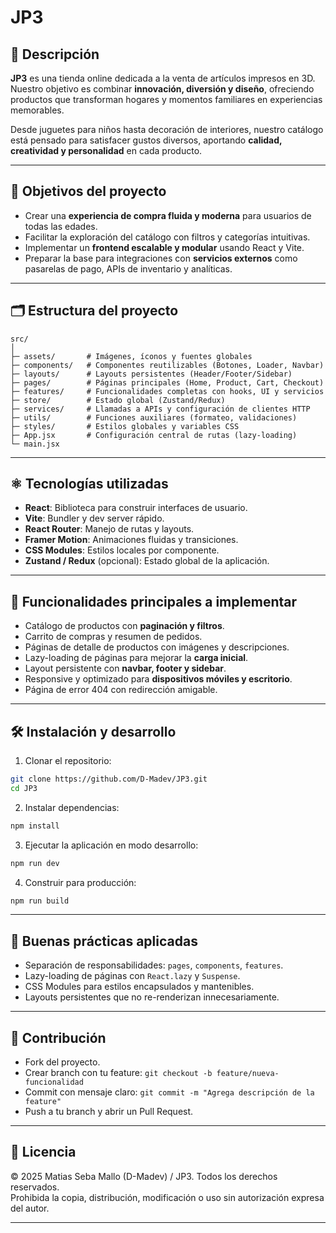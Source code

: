 # JP3

## 🛒 Descripción

**JP3** es una tienda online dedicada a la venta de artículos impresos en 3D. Nuestro objetivo es combinar **innovación, diversión y diseño**, ofreciendo productos que transforman hogares y momentos familiares en experiencias memorables.

Desde juguetes para niños hasta decoración de interiores, nuestro catálogo está pensado para satisfacer gustos diversos, aportando **calidad, creatividad y personalidad** en cada producto.

---

## 🎯 Objetivos del proyecto

* Crear una **experiencia de compra fluida y moderna** para usuarios de todas las edades.
* Facilitar la exploración del catálogo con filtros y categorías intuitivas.
* Implementar un **frontend escalable y modular** usando React y Vite.
* Preparar la base para integraciones con **servicios externos** como pasarelas de pago, APIs de inventario y analíticas.

---

## 🗂 Estructura del proyecto

```
src/
│
├─ assets/       # Imágenes, íconos y fuentes globales
├─ components/   # Componentes reutilizables (Botones, Loader, Navbar)
├─ layouts/      # Layouts persistentes (Header/Footer/Sidebar)
├─ pages/        # Páginas principales (Home, Product, Cart, Checkout)
├─ features/     # Funcionalidades completas con hooks, UI y servicios
├─ store/        # Estado global (Zustand/Redux)
├─ services/     # Llamadas a APIs y configuración de clientes HTTP
├─ utils/        # Funciones auxiliares (formateo, validaciones)
├─ styles/       # Estilos globales y variables CSS
├─ App.jsx       # Configuración central de rutas (lazy-loading)
└─ main.jsx
```

---

## ⚛️ Tecnologías utilizadas

* **React**: Biblioteca para construir interfaces de usuario.
* **Vite**: Bundler y dev server rápido.
* **React Router**: Manejo de rutas y layouts.
* **Framer Motion**: Animaciones fluidas y transiciones.
* **CSS Modules**: Estilos locales por componente.
* **Zustand / Redux** (opcional): Estado global de la aplicación.

---

## 🚀 Funcionalidades principales a implementar

* Catálogo de productos con **paginación y filtros**.
* Carrito de compras y resumen de pedidos.
* Páginas de detalle de productos con imágenes y descripciones.
* Lazy-loading de páginas para mejorar la **carga inicial**.
* Layout persistente con **navbar, footer y sidebar**.
* Responsive y optimizado para **dispositivos móviles y escritorio**.
* Página de error 404 con redirección amigable.

---

## 🛠 Instalación y desarrollo

1. Clonar el repositorio:

```bash
git clone https://github.com/D-Madev/JP3.git
cd JP3
```

2. Instalar dependencias:

```bash
npm install
```

3. Ejecutar la aplicación en modo desarrollo:

```bash
npm run dev
```

4. Construir para producción:

```bash
npm run build
```

---

## 📂 Buenas prácticas aplicadas

* Separación de responsabilidades: `pages`, `components`, `features`.
* Lazy-loading de páginas con `React.lazy` y `Suspense`.
* CSS Modules para estilos encapsulados y mantenibles.
* Layouts persistentes que no re-renderizan innecesariamente.

---

## 🤝 Contribución

* Fork del proyecto.
* Crear branch con tu feature: `git checkout -b feature/nueva-funcionalidad`
* Commit con mensaje claro: `git commit -m "Agrega descripción de la feature"`
* Push a tu branch y abrir un Pull Request.

---

## 📄 Licencia

© 2025 Matias Seba Mallo (D-Madev) / JP3. Todos los derechos reservados.  
Prohibida la copia, distribución, modificación o uso sin autorización expresa del autor.

---

